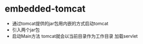 # embedded-tomcat
+ 通过tomcat提供的jar包用内嵌的方式启动tomcat
+ 引入两个jar包
+ 启动Main方法 tomcat就会以当前目录作为工作目录 加载servlet
